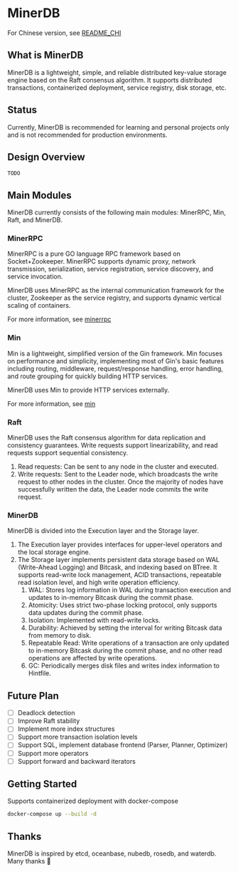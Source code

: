 # MinerDB

For Chinese version, see [README_CHI](static/README_CHI.md)

## What is MinerDB
MinerDB is a lightweight, simple, and reliable distributed key-value storage engine based on the Raft consensus algorithm. It supports distributed transactions, containerized deployment, service registry, disk storage, etc.

## Status
Currently, MinerDB is recommended for learning and personal projects only and is not recommended for production environments.

## Design Overview
`TODO`

## Main Modules
MinerDB currently consists of the following main modules: MinerRPC, Min, Raft, and MinerDB.

### MinerRPC
MinerRPC is a pure GO language RPC framework based on Socket+Zookeeper.
MinerRPC supports dynamic proxy, network transmission, serialization, service registration, service discovery, and service invocation.

MinerDB uses MinerRPC as the internal communication framework for the cluster, Zookeeper as the service registry, and supports dynamic vertical scaling of containers.

For more information, see [minerrpc](https://github.com/Au-Miner/minerrpc)

### Min
Min is a lightweight, simplified version of the Gin framework. Min focuses on performance and simplicity, implementing most of Gin's basic features including routing, middleware, request/response handling, error handling, and route grouping for quickly building HTTP services.

MinerDB uses Min to provide HTTP services externally.

For more information, see [min](https://github.com/Au-Miner/min)

### Raft
MinerDB uses the Raft consensus algorithm for data replication and consistency guarantees. Write requests support linearizability, and read requests support sequential consistency.
1. Read requests: Can be sent to any node in the cluster and executed.
2. Write requests: Sent to the Leader node, which broadcasts the write request to other nodes in the cluster. Once the majority of nodes have successfully written the data, the Leader node commits the write request.

### MinerDB
MinerDB is divided into the Execution layer and the Storage layer.
1. The Execution layer provides interfaces for upper-level operators and the local storage engine.
2. The Storage layer implements persistent data storage based on WAL (Write-Ahead Logging) and Bitcask, and indexing based on BTree. It supports read-write lock management, ACID transactions, repeatable read isolation level, and high write operation efficiency.
    1. WAL: Stores log information in WAL during transaction execution and updates to in-memory Bitcask during the commit phase.
    2. Atomicity: Uses strict two-phase locking protocol, only supports data updates during the commit phase.
    3. Isolation: Implemented with read-write locks.
    4. Durability: Achieved by setting the interval for writing Bitcask data from memory to disk.
    5. Repeatable Read: Write operations of a transaction are only updated to in-memory Bitcask during the commit phase, and no other read operations are affected by write operations.
    6. GC: Periodically merges disk files and writes index information to Hintfile.

## Future Plan
- [ ] Deadlock detection
- [ ] Improve Raft stability
- [ ] Implement more index structures
- [ ] Support more transaction isolation levels
- [ ] Support SQL, implement database frontend (Parser, Planner, Optimizer)
- [ ] Support more operators
- [ ] Support forward and backward iterators

## Getting Started
Supports containerized deployment with docker-compose
```sh
docker-compose up --build -d
```
## Thanks
MinerDB is inspired by etcd, oceanbase, nubedb, rosedb, and waterdb. Many thanks 🙏

